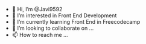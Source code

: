 - 👋 Hi, I’m @Javi9592
- 👀 I’m interested in Front End Development
- 🌱 I’m currently learning Front End in Freecodecamp
- 💞️ I’m looking to collaborate on ...
- 📫 How to reach me ...

<!---
Javi9592/Javi9592 is a ✨ special ✨ repository because its `README.md` (this file) appears on your GitHub profile.
You can click the Preview link to take a look at your changes.
--->
